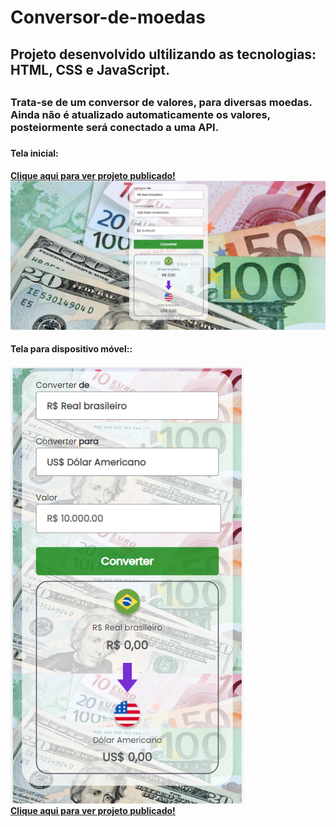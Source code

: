 # Conversor-de-moedas

<h2> Projeto desenvolvido ultilizando as tecnologias: HTML, CSS e JavaScript.<h2>
<h3>Trata-se de um conversor de valores, para diversas moedas. Ainda não é atualizado automaticamente os valores, posteiormente será conectado a uma API.<h3>
  <h4>Tela inicial:<h4>
    <a href="https://convertmoneyrd.netlify.app/">Clique aqui para ver projeto publicado!</a>
<img src="https://github.com/RuthLopesDiniz/Conversor-de-moedas/blob/main/ConvertMoney/assets/convertMoney.PNG?raw=true">
  <h4>Tela para dispositivo móvel::<h4>
<img src="https://github.com/RuthLopesDiniz/Conversor-de-moedas/blob/main/ConvertMoney/assets/convertMoney2.PNG?raw=true">
  <br>
<a href="https://convertmoneyrd.netlify.app/">Clique aqui para ver projeto publicado!</a>
